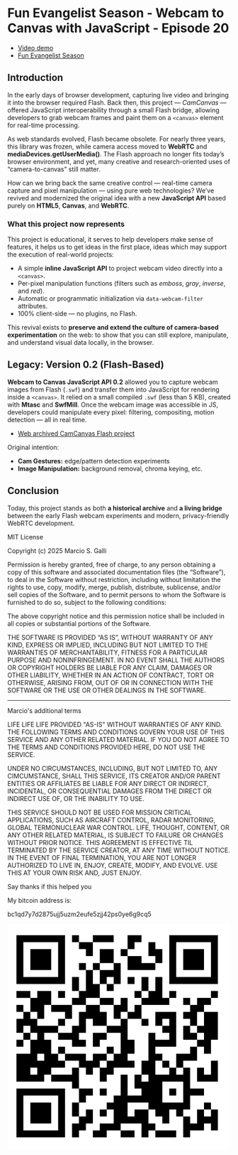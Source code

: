 # Fun Evangelist Season - Webcam to Canvas with JavaScript - Episode 20

* [Video demo](https://www.mgalli.com/a/2025-10-14-demos-e10_manipulating_a_webcam_from_the_web)
* [Fun Evangelist Season](https://www.mgalli.com/s/evangelistcast)

## Introduction 

In the early days of browser development, capturing live video and bringing it into the browser required Flash. Back then, this project — *CamCanvas* — offered JavaScript interoperability through a small Flash bridge, allowing developers to grab webcam frames and paint them on a `<canvas>` element for real-time processing.

As web standards evolved, Flash became obsolete. For nearly three years, this library was frozen, while camera access moved to **WebRTC** and **mediaDevices.getUserMedia()**. The Flash approach no longer fits today’s browser environment, and yet, many creative and research-oriented uses of “camera-to-canvas” still matter.

How can we bring back the same creative control — real-time camera capture and pixel manipulation — using pure web technologies? We’ve revived and modernized the original idea with a new **JavaScript API** based purely on **HTML5**, **Canvas**, and **WebRTC**.

### What this project now represents

This project is educational, it serves to help developers make sense of features, it helps us to get ideas in the first place, ideas which may support the execution of real-world projects: 

* A simple **inline JavaScript API** to project webcam video directly into a `<canvas>`.
* Per-pixel manipulation functions (filters such as *emboss*, *gray*, *inverse*, and *red*).
* Automatic or programmatic initialization via `data-webcam-filter` attributes.
* 100% client-side — no plugins, no Flash.

This revival exists to **preserve and extend the culture of camera-based experimentation** on the web: to show that you can still explore, manipulate, and understand visual data locally, in the browser.

## Legacy: Version 0.2 (Flash-Based)

**Webcam to Canvas JavaScript API 0.2** allowed you to capture webcam images from Flash (`.swf`) and transfer them into JavaScript for rendering inside a `<canvas>`. It relied on a small compiled `.swf` (less than 5 KB), created with **Mtasc** and **SwfMill**. Once the webcam image was accessible in JS, developers could manipulate every pixel: filtering, compositing, motion detection — all in real time.

* [Web archived CamCanvas Flash project](https://web.archive.org/web/20140226020722/http://www.taboca.com/p/camcanvas/)

Original intention: 

* **Cam Gestures:** edge/pattern detection experiments
* **Image Manipulation:** background removal, chroma keying, etc.

## Conclusion 

Today, this project stands as both **a historical archive** and **a living bridge** between the early Flash webcam experiments and modern, privacy-friendly WebRTC development.

MIT License

Copyright (c) 2025 Marcio S. Galli

Permission is hereby granted, free of charge, to any person obtaining a copy
of this software and associated documentation files (the “Software”), to deal
in the Software without restriction, including without limitation the rights
to use, copy, modify, merge, publish, distribute, sublicense, and/or sell
copies of the Software, and to permit persons to whom the Software is
furnished to do so, subject to the following conditions:

The above copyright notice and this permission notice shall be included in
all copies or substantial portions of the Software.

THE SOFTWARE IS PROVIDED “AS IS”, WITHOUT WARRANTY OF ANY KIND, EXPRESS OR
IMPLIED, INCLUDING BUT NOT LIMITED TO THE WARRANTIES OF MERCHANTABILITY,
FITNESS FOR A PARTICULAR PURPOSE AND NONINFRINGEMENT. IN NO EVENT SHALL THE
AUTHORS OR COPYRIGHT HOLDERS BE LIABLE FOR ANY CLAIM, DAMAGES OR OTHER
LIABILITY, WHETHER IN AN ACTION OF CONTRACT, TORT OR OTHERWISE, ARISING FROM,
OUT OF OR IN CONNECTION WITH THE SOFTWARE OR THE USE OR OTHER DEALINGS IN
THE SOFTWARE.

--- 

Marcio's additional terms 

LIFE LIFE LIFE PROVIDED "AS-IS" WITHOUT WARRANTIES OF ANY KIND. THE
FOLLOWING TERMS AND CONDITIONS GOVERN YOUR USE OF THIS SERVICE AND ANY
OTHER RELATED MATERIAL. IF YOU DO NOT AGREE TO THE TERMS AND
CONDITIONS PROVIDED HERE, DO NOT USE THE SERVICE.

UNDER NO CIRCUMSTANCES, INCLUDING, BUT NOT LIMITED TO, ANY
CIMCUMSTANCE, SHALL THIS SERVICE, ITS CREATOR AND/OR PARENT ENTITIES
OR AFFILIATES BE LIABLE FOR ANY DIRECT OR INDIRECT, INCIDENTAL, OR
CONSEQUENTIAL DAMAGES FROM THE DIRECT OR INDIRECT USE OF, OR THE
INABILITY TO USE.

THIS SERVICE SHOULD NOT BE USED FOR MISSION CRITICAL APPLICATIONS,
SUCH AS AIRCRAFT CONTROL, RADAR MONITORING, GLOBAL TERMONUCLEAR WAR
CONTROL. LIFE, THOUGHT, CONTENT, OR ANY OTHER RELATED MATERIAL, IS
SUBJECT TO FAILURE OR CHANGES WITHOUT PRIOR NOTICE. THIS AGREEMENT IS
EFFECTIVE TIL TERMINATED BY THE SERVICE CREATOR, AT ANY TIME WITHOUT
NOTICE. IN THE EVENT OF FINAL TERMINATION, YOU ARE NOT LONGER
AUTHORIZED TO LIVE IN, ENJOY, CREATE, MODIFY, AND EVOLVE. USE THIS AT
YOUR OWN RISK AND, JUST ENJOY.

Say thanks if this helped you 

My bitcoin address is: 

bc1qd7y7d2875ujj5uzm2eufe5zjj42ps0ye6g9cq5

![](EXTRA_donation.png)

